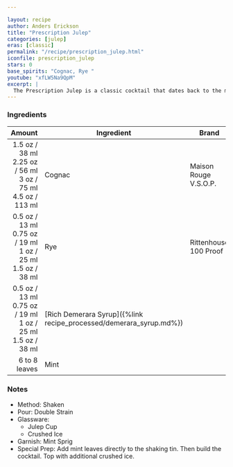 ```yaml
---

layout: recipe
author: Anders Erickson 
title: "Prescription Julep"
categories: [julep]
eras: [classic]
permalink: "/recipe/prescription_julep.html"
iconfile: prescription_julep
stars: 0
base_spirits: "Cognac, Rye "
youtube: "xfLW5Na9QpM"
excerpt: |
  The Prescription Julep is a classic cocktail that dates back to the mid-1800s. It's a refreshing and complex drink that combines the flavors of rye whiskey, cognac, mint, and sugar.
---
```


### Ingredients

| Amount  | Ingredient               | Brand                       |
| ------------: | -------------------------------------------------------- | --------------------- |
|        <span class="onex active">1.5 oz / 38 ml</span> <span class="onehalfx">2.25 oz / 56 ml</span> <span class="twox">3 oz / 75 ml</span> <span class="threex">4.5 oz / 113 ml</span> | Cognac                                                   | Maison Rouge V.S.O.P. |
|        <span class="onex active">0.5 oz / 13 ml</span> <span class="onehalfx">0.75 oz / 19 ml</span> <span class="twox">1 oz / 25 ml</span> <span class="threex">1.5 oz / 38 ml</span> | Rye                                                      | Rittenhouse 100 Proof |
|        <span class="onex active">0.5 oz / 13 ml</span> <span class="onehalfx">0.75 oz / 19 ml</span> <span class="twox">1 oz / 25 ml</span> <span class="threex">1.5 oz / 38 ml</span> | [Rich Demerara Syrup]({%link recipe_processed/demerara_syrup.md%}) |
| 6 to 8 leaves | Mint                                                     |

### Notes

- Method: Shaken
- Pour: Double Strain
- Glassware: 
    - Julep Cup
    - Crushed Ice
- Garnish: Mint Sprig
- Special Prep: Add mint leaves directly to the shaking tin. Then build the cocktail. Top with additional crushed ice.
